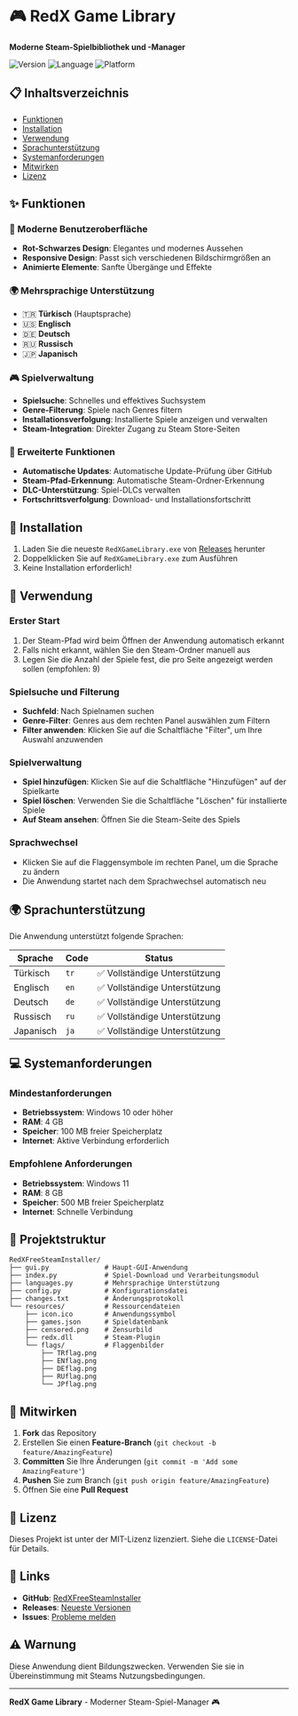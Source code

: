 # 🎮 RedX Game Library

**Moderne Steam-Spielbibliothek und -Manager**

![Version](https://img.shields.io/badge/version-v1.4-red)
![Language](https://img.shields.io/badge/language-Python-blue)
![Platform](https://img.shields.io/badge/platform-Windows-lightgrey)

## 📋 Inhaltsverzeichnis

- [Funktionen](#-funktionen)
- [Installation](#-installation)
- [Verwendung](#-verwendung)
- [Sprachunterstützung](#-sprachunterstützung)
- [Systemanforderungen](#-systemanforderungen)
- [Mitwirken](#-mitwirken)
- [Lizenz](#-lizenz)

## ✨ Funktionen

### 🎨 Moderne Benutzeroberfläche
- **Rot-Schwarzes Design**: Elegantes und modernes Aussehen
- **Responsive Design**: Passt sich verschiedenen Bildschirmgrößen an
- **Animierte Elemente**: Sanfte Übergänge und Effekte

### 🌍 Mehrsprachige Unterstützung
- 🇹🇷 **Türkisch** (Hauptsprache)
- 🇺🇸 **Englisch**
- 🇩🇪 **Deutsch**
- 🇷🇺 **Russisch**
- 🇯🇵 **Japanisch**

### 🎮 Spielverwaltung
- **Spielsuche**: Schnelles und effektives Suchsystem
- **Genre-Filterung**: Spiele nach Genres filtern
- **Installationsverfolgung**: Installierte Spiele anzeigen und verwalten
- **Steam-Integration**: Direkter Zugang zu Steam Store-Seiten

### 🔧 Erweiterte Funktionen
- **Automatische Updates**: Automatische Update-Prüfung über GitHub
- **Steam-Pfad-Erkennung**: Automatische Steam-Ordner-Erkennung
- **DLC-Unterstützung**: Spiel-DLCs verwalten
- **Fortschrittsverfolgung**: Download- und Installationsfortschritt

## 🚀 Installation

1. Laden Sie die neueste `RedXGameLibrary.exe` von [Releases](https://github.com/Scriptez1/RedXFreeSteamInstaller/releases/latest) herunter
2. Doppelklicken Sie auf `RedXGameLibrary.exe` zum Ausführen
3. Keine Installation erforderlich!

## 📖 Verwendung

### Erster Start
1. Der Steam-Pfad wird beim Öffnen der Anwendung automatisch erkannt
2. Falls nicht erkannt, wählen Sie den Steam-Ordner manuell aus
3. Legen Sie die Anzahl der Spiele fest, die pro Seite angezeigt werden sollen (empfohlen: 9)

### Spielsuche und Filterung
- **Suchfeld**: Nach Spielnamen suchen
- **Genre-Filter**: Genres aus dem rechten Panel auswählen zum Filtern
- **Filter anwenden**: Klicken Sie auf die Schaltfläche "Filter", um Ihre Auswahl anzuwenden

### Spielverwaltung
- **Spiel hinzufügen**: Klicken Sie auf die Schaltfläche "Hinzufügen" auf der Spielkarte
- **Spiel löschen**: Verwenden Sie die Schaltfläche "Löschen" für installierte Spiele
- **Auf Steam ansehen**: Öffnen Sie die Steam-Seite des Spiels

### Sprachwechsel
- Klicken Sie auf die Flaggensymbole im rechten Panel, um die Sprache zu ändern
- Die Anwendung startet nach dem Sprachwechsel automatisch neu

## 🌍 Sprachunterstützung

Die Anwendung unterstützt folgende Sprachen:

| Sprache | Code | Status |
|---------|------|--------|
| Türkisch | `tr` | ✅ Vollständige Unterstützung |
| Englisch | `en` | ✅ Vollständige Unterstützung |
| Deutsch | `de` | ✅ Vollständige Unterstützung |
| Russisch | `ru` | ✅ Vollständige Unterstützung |
| Japanisch | `ja` | ✅ Vollständige Unterstützung |

## 💻 Systemanforderungen

### Mindestanforderungen
- **Betriebssystem**: Windows 10 oder höher
- **RAM**: 4 GB
- **Speicher**: 100 MB freier Speicherplatz
- **Internet**: Aktive Verbindung erforderlich

### Empfohlene Anforderungen
- **Betriebssystem**: Windows 11
- **RAM**: 8 GB
- **Speicher**: 500 MB freier Speicherplatz
- **Internet**: Schnelle Verbindung

## 📁 Projektstruktur

```
RedXFreeSteamInstaller/
├── gui.py              # Haupt-GUI-Anwendung
├── index.py            # Spiel-Download und Verarbeitungsmodul
├── languages.py        # Mehrsprachige Unterstützung
├── config.py           # Konfigurationsdatei
├── changes.txt         # Änderungsprotokoll
└── resources/          # Ressourcendateien
    ├── icon.ico        # Anwendungssymbol
    ├── games.json      # Spieldatenbank
    ├── censored.png    # Zensurbild
    ├── redx.dll        # Steam-Plugin
    └── flags/          # Flaggenbilder
        ├── TRflag.png
        ├── ENflag.png
        ├── DEflag.png
        ├── RUflag.png
        └── JPflag.png
```

## 🤝 Mitwirken

1. **Fork** das Repository
2. Erstellen Sie einen **Feature-Branch** (`git checkout -b feature/AmazingFeature`)
3. **Committen** Sie Ihre Änderungen (`git commit -m 'Add some AmazingFeature'`)
4. **Pushen** Sie zum Branch (`git push origin feature/AmazingFeature`)
5. Öffnen Sie eine **Pull Request**

## 📝 Lizenz

Dieses Projekt ist unter der MIT-Lizenz lizenziert. Siehe die `LICENSE`-Datei für Details.

## 🔗 Links

- **GitHub**: [RedXFreeSteamInstaller](https://github.com/Scriptez1/RedXFreeSteamInstaller)
- **Releases**: [Neueste Versionen](https://github.com/Scriptez1/RedXFreeSteamInstaller/releases)
- **Issues**: [Probleme melden](https://github.com/Scriptez1/RedXFreeSteamInstaller/issues)

## ⚠️ Warnung

Diese Anwendung dient Bildungszwecken. Verwenden Sie sie in Übereinstimmung mit Steams Nutzungsbedingungen.

---

**RedX Game Library** - Moderner Steam-Spiel-Manager 🎮